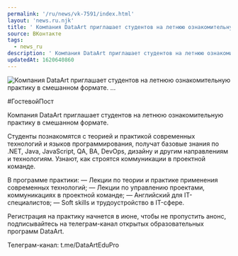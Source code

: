 ```yaml
---
permalink: '/ru/news/vk-7591/index.html'
layout: 'news.ru.njk'
title: ' Компания DataArt приглашает студентов на летнюю ознакомительную практику в смешанном формате. …'
source: ВКонтакте
tags:
  - news_ru
description: ' Компания DataArt приглашает студентов на летнюю ознакомительную практику в смешанном формате. …'
updatedAt: 1620640860
---
```

![ Компания DataArt приглашает студентов на летнюю ознакомительную практику в смешанном формате. …](https://sun9-41.userapi.com/sun9-6/impg/IOemvxGR4lyCjP6RnK2rlABZCiK19OG9sE6kFQ/lgrYwyVLBxQ.jpg?size=1280x720&quality=96&sign=ef23778d40cc71984768e9ffabcaffd9&c_uniq_tag=zRmR3wziM1UXtf8vWY__m44j4ce7BjrpsOQz94c9uO8&type=album)

#ГостевойПост

Компания DataArt приглашает студентов на летнюю ознакомительную практику в смешанном формате.

Студенты познакомятся с теорией и практикой современных технологий и языков программирования, получат базовые знания по .NET, Java, JavaScript, QA, BA, DevOps, дизайну и другим направлениям и технологиям. Узнают, как строятся коммуникации в проектной команде.

В программе практики:
— Лекции по теории и практике применения современных технологий;
— Лекции по управлению проектами, коммуникациях в проектной команде;
— Английский для IT-специалистов;
— Soft skills и трудоустройство в IT-сфере.

Регистрация на практику начнется в июне, чтобы не пропустить анонс, подписывайтесь на телеграм-канал открытых образовательных программ DataArt.

Телеграм-канал: t.me/DataArtEduPro
